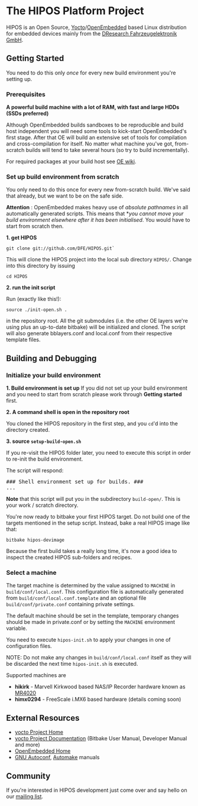 The HIPOS Platform Project
==========================

HIPOS is an Open Source,
[Yocto](https://www.yoctoproject.org)/[OpenEmbedded](http://openembedded.org)
based Linux distribution for embedded devices mainly from the
[DResearch Fahrzeugelektronik GmbH](http://www.dresearch-fe.de).

Getting Started
---------------

You need to do this only *once* for every new build environment you're setting up.

### Prerequisites

**A powerful build machine with a lot of RAM, with fast and large HDDs (SSDs preferred)**

Although OpenEmbedded builds sandboxes to be reproducible and build host independent you will need some tools to kick-start OpenEmbedded's first stage. After that OE will build an extensive set of tools for compilation and cross-compilation for itself. No matter what machine you've got, from-scratch builds will tend to take several hours (so try to build incrementally).

For required packages at your build host see [OE wiki](http://www.openembedded.org/wiki/Getting_started#Required_software).

### Set up build environment from scratch

You only need to do this once for every new from-scratch build. We've said that already, but we want to be on the safe side.

**Attention** : OpenEmbedded makes heavy use of *absolute pathnames* in all automatically generated scripts. This means that **you cannot move your build environment elsewhere after it has been initialised*. You would have to start from scratch then.

**1. get HIPOS**

```
git clone git://github.com/DFE/HIPOS.git`
```

This will clone the HIPOS project into the local sub directory `HIPOS/`. Change into this directory by issuing 

```
cd HIPOS
```

**2. run the init script**

Run (exactly like this!):
```
source ./init-open.sh .
```
in the repository root. All the git submodules (i.e. the other OE layers we're using plus an up-to-date bitbake) will be initialized and cloned. The script will also generate bblayers.conf and local.conf from their respective template files.

Building and Debugging
----------------------

### Initialize your build environment

**1. Build environment is set up**
If you did not set up your build environment and you need to start from scratch please work through **Getting started** first.

**2. A command shell is open in the repository root**

You cloned the HIPOS repository in the first step, and you `cd`'d into the directory created.

**3. source `setup-build-open.sh`**

If you re-visit the HIPOS folder later, you need to execute this script in order to re-init the build environment.

The script will respond:
<pre>
### Shell environment set up for builds. ###
...
</pre>

**Note** that this script will put you in the subdirectory `build-open/`. This is your work / scratch directory.

You're now ready to bitbake your first HIPOS target. Do not build one of the targets mentioned in the setup script. Instead, bake a real HIPOS image like that:

```
bitbake hipos-devimage
```

Because the first build takes a really long time, it's now a good idea to inspect the created HIPOS sub-folders and recipes.

### Select a machine
The target machine is determined by the value assigned to `MACHINE` in `build/conf/local.conf`.
This configuration file is automatically generated from `build/conf/local.conf.template` and an optional file
`build/conf/private.conf` containing private settings.

The default machine should be set in the template, temporary changes should be made in private.conf or by setting the `MACHINE` environment variable.

You need to execute `hipos-init.sh` to apply your changes in one of configuration files.

NOTE:
Do not make any changes in `build/conf/local.conf` itself as they will be discarded the next time `hipos-init.sh` is executed.

Supported machines are
* **hikirk** - Marvell Kirkwood based NAS/IP Recorder hardware known as [MR4020](http://www.dresearch-fe.de/en/products/recorder/)
* **himx0294** - FreeScale i.MX6 based hardware (details coming soon)

External Resources
------------------

* [yocto Project Home](https://www.yoctoproject.org)
* [yocto Project Documentation](https://www.yoctoproject.org/documentation) (Bitbake User Manual, Developer Manual and more)
* [OpenEmbedded Home](http://openembedded.org)
* [GNU Autoconf](http://www.gnu.org/software/autoconf/manual/autoconf.html), [Automake](http://www.gnu.org/software/automake/manual/automake.html) manuals

Community
---------

If you're interested in HIPOS development just come over and say hello on our
[mailing list](https://groups.google.com/a/dresearch-fe.de/group/hipos-devel-list/topics).
